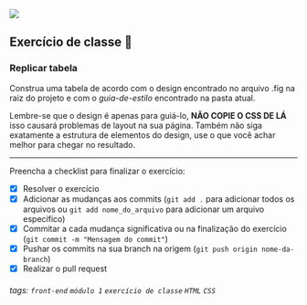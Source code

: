 ![](https://i.imgur.com/xG74tOh.png)

## Exercício de classe 🏫

### Replicar tabela

Construa uma tabela de acordo com o design encontrado no arquivo .fig na raiz do projeto e com o *guia-de-estilo* encontrado na pasta atual.

Lembre-se que o design é apenas para guiá-lo, **NÃO COPIE O CSS DE LÁ** isso causará problemas de layout na sua página. Também não siga exatamente a estrutura de elementos do design, use o que você achar melhor para chegar no resultado. 

---

Preencha a checklist para finalizar o exercício:

- [x] Resolver o exercício
- [x] Adicionar as mudanças aos commits (`git add .` para adicionar todos os arquivos ou `git add nome_do_arquivo` para adicionar um arquivo específico)
- [x] Commitar a cada mudança significativa ou na finalização do exercício (`git commit -m "Mensagem do commit"`)
- [x] Pushar os commits na sua branch na origem (`git push origin nome-da-branch`)
- [x] Realizar o pull request

###### tags: `front-end` `módulo 1` `exercício de classe` `HTML` `CSS`
